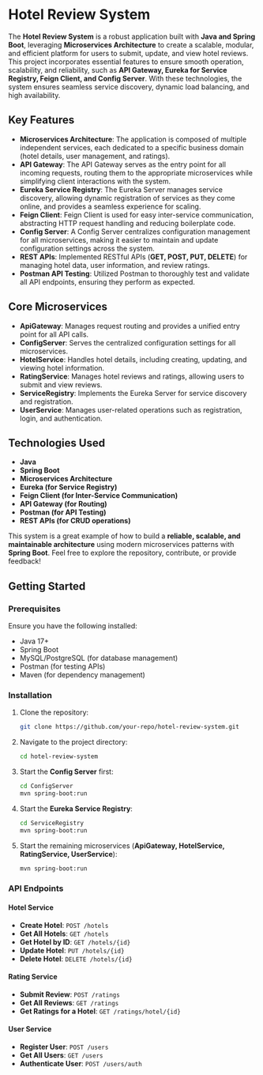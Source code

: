 # Hotel Review System

The **Hotel Review System** is a robust application built with **Java and Spring Boot**, leveraging **Microservices Architecture** to create a scalable, modular, and efficient platform for users to submit, update, and view hotel reviews. This project incorporates essential features to ensure smooth operation, scalability, and reliability, such as **API Gateway, Eureka for Service Registry, Feign Client, and Config Server**. With these technologies, the system ensures seamless service discovery, dynamic load balancing, and high availability.

## Key Features
- **Microservices Architecture**: The application is composed of multiple independent services, each dedicated to a specific business domain (hotel details, user management, and ratings).
- **API Gateway**: The API Gateway serves as the entry point for all incoming requests, routing them to the appropriate microservices while simplifying client interactions with the system.
- **Eureka Service Registry**: The Eureka Server manages service discovery, allowing dynamic registration of services as they come online, and provides a seamless experience for scaling.
- **Feign Client**: Feign Client is used for easy inter-service communication, abstracting HTTP request handling and reducing boilerplate code.
- **Config Server**: A Config Server centralizes configuration management for all microservices, making it easier to maintain and update configuration settings across the system.
- **REST APIs**: Implemented RESTful APIs (**GET, POST, PUT, DELETE**) for managing hotel data, user information, and review ratings.
- **Postman API Testing**: Utilized Postman to thoroughly test and validate all API endpoints, ensuring they perform as expected.

## Core Microservices
- **ApiGateway**: Manages request routing and provides a unified entry point for all API calls.
- **ConfigServer**: Serves the centralized configuration settings for all microservices.
- **HotelService**: Handles hotel details, including creating, updating, and viewing hotel information.
- **RatingService**: Manages hotel reviews and ratings, allowing users to submit and view reviews.
- **ServiceRegistry**: Implements the Eureka Server for service discovery and registration.
- **UserService**: Manages user-related operations such as registration, login, and authentication.

## Technologies Used
- **Java**
- **Spring Boot**
- **Microservices Architecture**
- **Eureka (for Service Registry)**
- **Feign Client (for Inter-Service Communication)**
- **API Gateway (for Routing)**
- **Postman (for API Testing)**
- **REST APIs (for CRUD operations)**

This system is a great example of how to build a **reliable, scalable, and maintainable architecture** using modern microservices patterns with **Spring Boot**. Feel free to explore the repository, contribute, or provide feedback!

## Getting Started
### Prerequisites
Ensure you have the following installed:
- Java 17+
- Spring Boot
- MySQL/PostgreSQL (for database management)
- Postman (for testing APIs)
- Maven (for dependency management)

### Installation
1. Clone the repository:
   ```sh
   git clone https://github.com/your-repo/hotel-review-system.git
   ```
2. Navigate to the project directory:
   ```sh
   cd hotel-review-system
   ```
3. Start the **Config Server** first:
   ```sh
   cd ConfigServer
   mvn spring-boot:run
   ```
4. Start the **Eureka Service Registry**:
   ```sh
   cd ServiceRegistry
   mvn spring-boot:run
   ```
5. Start the remaining microservices (**ApiGateway, HotelService, RatingService, UserService**):
   ```sh
   mvn spring-boot:run
   ```

### API Endpoints
#### **Hotel Service**
- **Create Hotel**: `POST /hotels`
- **Get All Hotels**: `GET /hotels`
- **Get Hotel by ID**: `GET /hotels/{id}`
- **Update Hotel**: `PUT /hotels/{id}`
- **Delete Hotel**: `DELETE /hotels/{id}`

#### **Rating Service**
- **Submit Review**: `POST /ratings`
- **Get All Reviews**: `GET /ratings`
- **Get Ratings for a Hotel**: `GET /ratings/hotel/{id}`

#### **User Service**
- **Register User**: `POST /users`
- **Get All Users**: `GET /users`
- **Authenticate User**: `POST /users/auth`



